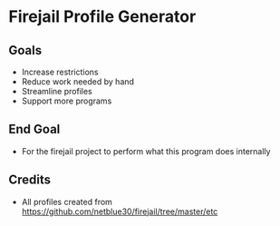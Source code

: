 Firejail Profile Generator
==========

Goals
------
- Increase restrictions
- Reduce work needed by hand
- Streamline profiles
- Support more programs

End Goal
--------
- For the firejail project to perform what this program does internally

Credits
-------
- All profiles created from https://github.com/netblue30/firejail/tree/master/etc
